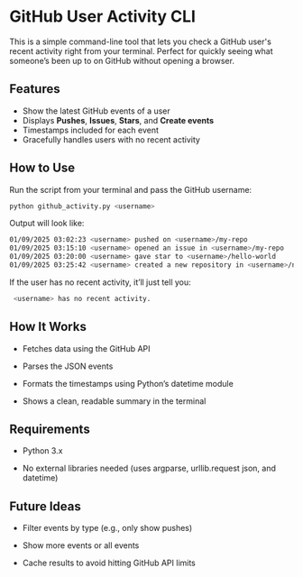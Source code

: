 # GitHub User Activity CLI

This is a simple command-line tool that lets you check a GitHub user's recent activity right from your terminal. Perfect for quickly seeing what someone’s been up to on GitHub without opening a browser.

## Features

- Show the latest GitHub events of a user  
- Displays **Pushes**, **Issues**, **Stars**, and **Create events**  
- Timestamps included for each event  
- Gracefully handles users with no recent activity  

## How to Use

Run the script from your terminal and pass the GitHub username:

```bash
python github_activity.py <username>

```

Output will look like:

```bash
01/09/2025 03:02:23 <username> pushed on <username>/my-repo
01/09/2025 03:15:10 <username> opened an issue in <username>/my-repo
01/09/2025 03:20:00 <username> gave star to <username>/hello-world
01/09/2025 03:25:42 <username> created a new repository in <username>/new-project

```

If the user has no recent activity, it’ll just tell you:

```bash
 <username> has no recent activity.

```

## How It Works

- Fetches data using the GitHub API

- Parses the JSON events

- Formats the timestamps using Python’s datetime module

- Shows a clean, readable summary in the terminal

## Requirements

- Python 3.x

- No external libraries needed (uses argparse, urllib.request json, and datetime)

## Future Ideas

- Filter events by type (e.g., only show pushes)

- Show more events or all events

- Cache results to avoid hitting GitHub API limits
